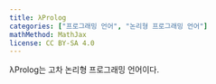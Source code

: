 ```yaml
---
title: λProlog
categories: ["프로그래밍 언어", "논리형 프로그래밍 언어"]
mathMethod: MathJax
license: CC BY-SA 4.0
---
```


λProlog는 고차 논리형 프로그래밍 언어이다.
